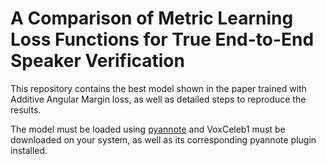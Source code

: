# A Comparison of Metric Learning Loss Functions for True End-to-End Speaker Verification

This repository contains the best model shown in the paper trained with Additive Angular Margin loss, as well as detailed steps to reproduce the results.

The model must be loaded using [pyannote](https://github.com/pyannote/pyannote-audio) and VoxCeleb1 must be downloaded on your system, as well as its corresponding pyannote plugin installed.

